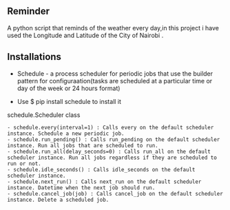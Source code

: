## Reminder
A python script that reminds of the weather every day,in this project i have used the Longitude and Latitude of the City of Nairobi .

## Installations
- Schedule - a process scheduler for periodic jobs that use the builder pattern for configuraation(tasks are scheduled at a particular time or day of the week or 24 hours format)

- Use $ pip install schedule   to install it


schedule.Scheduler class

    - schedule.every(interval=1) : Calls every on the default scheduler instance. Schedule a new periodic job.
    - schedule.run_pending() : Calls run_pending on the default scheduler instance. Run all jobs that are scheduled to run.
    - schedule.run_all(delay_seconds=0) : Calls run_all on the default scheduler instance. Run all jobs regardless if they are scheduled to run or not.
    - schedule.idle_seconds() : Calls idle_seconds on the default scheduler instance.
    - schedule.next_run() : Calls next_run on the default scheduler instance. Datetime when the next job should run.
    - schedule.cancel_job(job) : Calls cancel_job on the default scheduler instance. Delete a scheduled job.